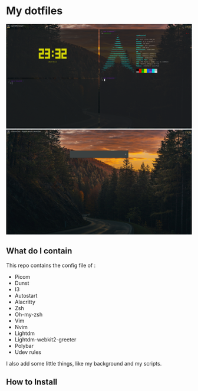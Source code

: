 # My dotfiles

![Screenshot](ScreenShot.png)
![Screenshot](ScreenShotLauncher.png)

## What do I contain

This repo contains the config file of :

- Picom
- Dunst
- I3
- Autostart
- Alacritty
- Zsh
- Oh-my-zsh
- Vim
- Nvim 
- Lightdm
- Lightdm-webkit2-greeter
- Polybar
- Udev rules

I also add some little things, like my background and my scripts.

## How to Install
